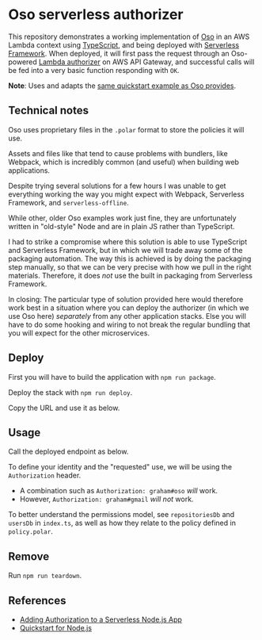 # Oso serverless authorizer

This repository demonstrates a working implementation of [Oso](https://www.osohq.com) in an AWS Lambda context using [TypeScript](https://www.typescriptlang.org), and being deployed with [Serverless Framework](https://www.serverless.com). When deployed, it will first pass the request through an Oso-powered [Lambda authorizer](https://docs.aws.amazon.com/apigateway/latest/developerguide/apigateway-use-lambda-authorizer.html) on AWS API Gateway, and successful calls will be fed into a very basic function responding with `OK`.

**Note**: Uses and adapts the [same quickstart example as Oso provides](https://docs.osohq.com/node/getting-started/quickstart.html).

## Technical notes

Oso uses proprietary files in the `.polar` format to store the policies it will use.

Assets and files like that tend to cause problems with bundlers, like Webpack, which is incredibly common (and useful) when building web applications.

Despite trying several solutions for a few hours I was unable to get everything working the way you might expect with Webpack, Serverless Framework, and `serverless-offline`.

While other, older Oso examples work just fine, they are unfortunately written in "old-style" Node and are in plain JS rather than TypeScript.

I had to strike a compromise where this solution is able to use TypeScript and Serverless Framework, but in which we will trade away some of the packaging automation. The way this is achieved is by doing the packaging step manually, so that we can be very precise with how we pull in the right materials. Therefore, it does _not_ use the built in packaging from Serverless Framework.

In closing: The particular type of solution provided here would therefore work best in a situation where you can deploy the authorizer (in which we use Oso here) _separately_ from any other application stacks. Else you will have to do some hooking and wiring to not break the regular bundling that you will expect for the other microservices.

## Deploy

First you will have to build the application with `npm run package`.

Deploy the stack with `npm run deploy`.

Copy the URL and use it as below.

## Usage

Call the deployed endpoint as below.

To define your identity and the "requested" use, we will be using the `Authorization` header.

- A combination such as `Authorization: graham#oso` _will_ work.
- However, `Authorization: graham#gmail` _will not_ work.

To better understand the permissions model, see `repositoriesDb` and `usersDb` in `index.ts`, as well as how they relate to the policy defined in `policy.polar`.

## Remove

Run `npm run teardown`.

## References

- [Adding Authorization to a Serverless Node.js App](https://www.osohq.com/post/add-authorization-to-a-serverless-nodejs-app)
- [Quickstart for Node.js](https://docs.osohq.com/node/getting-started/quickstart.html)
